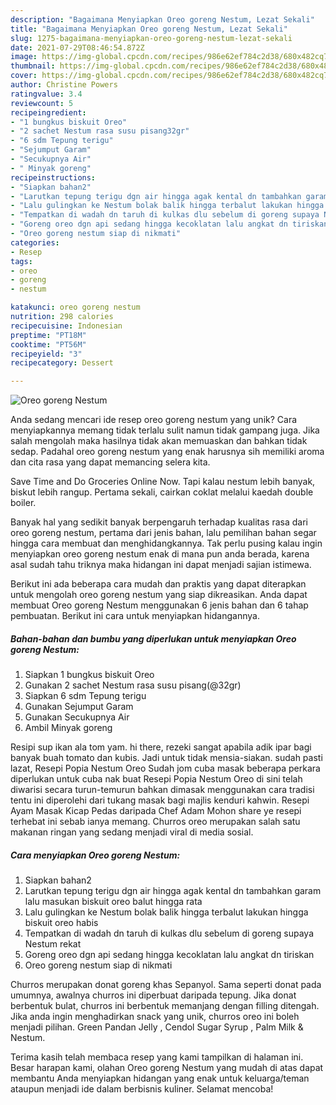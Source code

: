 ```yaml
---
description: "Bagaimana Menyiapkan Oreo goreng Nestum, Lezat Sekali"
title: "Bagaimana Menyiapkan Oreo goreng Nestum, Lezat Sekali"
slug: 1275-bagaimana-menyiapkan-oreo-goreng-nestum-lezat-sekali
date: 2021-07-29T08:46:54.872Z
image: https://img-global.cpcdn.com/recipes/986e62ef784c2d38/680x482cq70/oreo-goreng-nestum-foto-resep-utama.jpg
thumbnail: https://img-global.cpcdn.com/recipes/986e62ef784c2d38/680x482cq70/oreo-goreng-nestum-foto-resep-utama.jpg
cover: https://img-global.cpcdn.com/recipes/986e62ef784c2d38/680x482cq70/oreo-goreng-nestum-foto-resep-utama.jpg
author: Christine Powers
ratingvalue: 3.4
reviewcount: 5
recipeingredient:
- "1 bungkus biskuit Oreo"
- "2 sachet Nestum rasa susu pisang32gr"
- "6 sdm Tepung terigu"
- "Sejumput Garam"
- "Secukupnya Air"
- " Minyak goreng"
recipeinstructions:
- "Siapkan bahan2"
- "Larutkan tepung terigu dgn air hingga agak kental dn tambahkan garam lalu masukan biskuit oreo balut hingga rata"
- "Lalu gulingkan ke Nestum bolak balik hingga terbalut lakukan hingga biskuit oreo habis"
- "Tempatkan di wadah dn taruh di kulkas dlu sebelum di goreng supaya Nestum rekat"
- "Goreng oreo dgn api sedang hingga kecoklatan lalu angkat dn tiriskan"
- "Oreo goreng nestum siap di nikmati"
categories:
- Resep
tags:
- oreo
- goreng
- nestum

katakunci: oreo goreng nestum 
nutrition: 298 calories
recipecuisine: Indonesian
preptime: "PT18M"
cooktime: "PT56M"
recipeyield: "3"
recipecategory: Dessert

---
```



![Oreo goreng Nestum](https://img-global.cpcdn.com/recipes/986e62ef784c2d38/680x482cq70/oreo-goreng-nestum-foto-resep-utama.jpg)

Anda sedang mencari ide resep oreo goreng nestum yang unik? Cara menyiapkannya memang tidak terlalu sulit namun tidak gampang juga. Jika salah mengolah maka hasilnya tidak akan memuaskan dan bahkan tidak sedap. Padahal oreo goreng nestum yang enak harusnya sih memiliki aroma dan cita rasa yang dapat memancing selera kita.

Save Time and Do Groceries Online Now. Tapi kalau nestum lebih banyak, biskut lebih rangup. Pertama sekali, cairkan coklat melalui kaedah double boiler.

Banyak hal yang sedikit banyak berpengaruh terhadap kualitas rasa dari oreo goreng nestum, pertama dari jenis bahan, lalu pemilihan bahan segar hingga cara membuat dan menghidangkannya. Tak perlu pusing kalau ingin menyiapkan oreo goreng nestum enak di mana pun anda berada, karena asal sudah tahu triknya maka hidangan ini dapat menjadi sajian istimewa.


Berikut ini ada beberapa cara mudah dan praktis yang dapat diterapkan untuk mengolah oreo goreng nestum yang siap dikreasikan. Anda dapat membuat Oreo goreng Nestum menggunakan 6 jenis bahan dan 6 tahap pembuatan. Berikut ini cara untuk menyiapkan hidangannya.

<!--inarticleads1-->

##### Bahan-bahan dan bumbu yang diperlukan untuk menyiapkan Oreo goreng Nestum:

1. Siapkan 1 bungkus biskuit Oreo
1. Gunakan 2 sachet Nestum rasa susu pisang(@32gr)
1. Siapkan 6 sdm Tepung terigu
1. Gunakan Sejumput Garam
1. Gunakan Secukupnya Air
1. Ambil  Minyak goreng


Resipi sup ikan ala tom yam. hi there, rezeki sangat apabila adik ipar bagi banyak buah tomato dan kubis. Jadi untuk tidak mensia-siakan. sudah pasti lazat, Resepi Popia Nestum Oreo Sudah jom cuba masak beberapa perkara diperlukan untuk cuba nak buat Resepi Popia Nestum Oreo di sini telah diwarisi secara turun-temurun bahkan dimasak menggunakan cara tradisi tentu ini diperolehi dari tukang masak bagi majlis kenduri kahwin. Resepi Ayam Masak Kicap Pedas daripada Chef Adam Mohon share ye resepi terhebat ini sebab ianya memang. Churros oreo merupakan salah satu makanan ringan yang sedang menjadi viral di media sosial. 

<!--inarticleads2-->

##### Cara menyiapkan Oreo goreng Nestum:

1. Siapkan bahan2
1. Larutkan tepung terigu dgn air hingga agak kental dn tambahkan garam lalu masukan biskuit oreo balut hingga rata
1. Lalu gulingkan ke Nestum bolak balik hingga terbalut lakukan hingga biskuit oreo habis
1. Tempatkan di wadah dn taruh di kulkas dlu sebelum di goreng supaya Nestum rekat
1. Goreng oreo dgn api sedang hingga kecoklatan lalu angkat dn tiriskan
1. Oreo goreng nestum siap di nikmati


Churros merupakan donat goreng khas Sepanyol. Sama seperti donat pada umumnya, awalnya churros ini diperbuat daripada tepung. Jika donat berbentuk bulat, churros ini berbentuk memanjang dengan filling ditengah. Jika anda ingin menghadirkan snack yang unik, churros oreo ini boleh menjadi pilihan. Green Pandan Jelly , Cendol Sugar Syrup , Palm Milk &amp; Nestum. 

Terima kasih telah membaca resep yang kami tampilkan di halaman ini. Besar harapan kami, olahan Oreo goreng Nestum yang mudah di atas dapat membantu Anda menyiapkan hidangan yang enak untuk keluarga/teman ataupun menjadi ide dalam berbisnis kuliner. Selamat mencoba!
